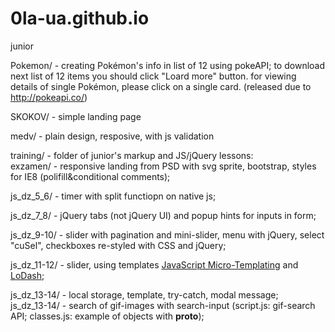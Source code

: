 # 0la-ua.github.io
junior

Pokemon/ - creating Pokémon's info in list of 12 using pokeAPI; to download next list of 12 items you should click "Loard more" button.
for viewing details of single Pokémon, please click on a single card. (released due to http://pokeapi.co/)

SKOKOV/ - simple landing page

medv/ - plain design, resposive, with js validation


training/ - folder of junior's markup and JS/jQuery lessons:  
  exzamen/ - responsive landing from PSD with svg sprite, bootstrap, styles for IE8 (polifill&conditional comments);  
  
  js_dz_5_6/ - timer with split functiopn on native js;  
  
  js_dz_7_8/ - jQuery tabs (not jQuery UI) and popup hints for inputs in form;  
  
  js_dz_9-10/ - slider with pagination and mini-slider, menu with jQuery, select "cuSel", checkboxes re-styled with CSS and jQuery;  
  
  js_dz_11-12/ - slider, using templates [JavaScript Micro-Templating](http://ejohn.org/blog/javascript-micro-templating/) and [LoDash](https://lodash.com/docs#template);  
  
  js_dz_13-14/ - local storage, template, try-catch, modal message;  
  js_dz_13-14/ - search of gif-images with search-input (script.js: gif-search API; classes.js: example of objects with __proto__);  
  


